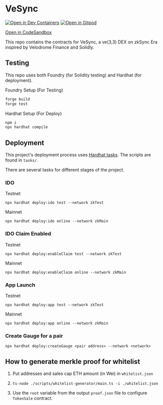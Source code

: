 # VeSync
[![Open in Dev Containers](https://img.shields.io/static/v1?label=Dev%20Containers&message=Open&color=blue&logo=visualstudiocode)](https://vscode.dev/redirect?url=vscode://ms-vscode-remote.remote-containers/cloneInVolume?url=https://github.com/veSync/contracts) [![Open in Gitpod](https://gitpod.io/button/open-in-gitpod.svg)](https://gitpod.io/#https://github.com/veSync/contracts)

[Open in CodeSandbox](https://codesandbox.io/p/github/veSync/contracts/master)

This repo contains the contracts for VeSync, a ve(3,3) DEX on zkSync Era inspired by Velodrome Finance and Solidly.

## Testing

This repo uses both Foundry (for Solidity testing) and Hardhat (for deployment).

Foundry Setup (For Testing)

```ml
forge build
forge test
```

Hardhat Setup (For Deploy)

```ml
npm i
npx hardhat compile
```

## Deployment

This project's deployment process uses [Hardhat tasks](https://hardhat.org/guides/create-task.html). The scripts are found in `tasks/`.

There are several tasks for different stages of the project.

### IDO

Testnet

```
npx hardhat deploy:ido test --network zkTest
```

Mainnet

```
npx hardhat deploy:ido online --network zkMain
```

### IDO Claim Enabled

Testnet

```
npx hardhat deploy:enableClaim test --network zkTest
```

Mainnet

```
npx hardhat deploy:enableClaim online --network zkMain
```

### App Launch

Testnet

```
npx hardhat deploy:app test --network zkTest
```

Mainnet

```
npx hardhat deploy:app online --network zkMain
```

### Create Gauge for a pair

```
npx hardhat deploy:createGauge <pair address> --network <network>
```

## How to generate merkle proof for whitelist

1. Put addresses and sales cap ETH amount (in Wei) in `whitelist.json`

2. `ts-node ./scripts/whitelist-generator/main.ts -i ./whitelist.json`

3. Use the `root` variable from the output `proof.json` file to configure `TokenSale` contract.
